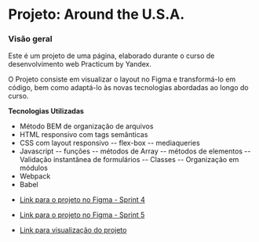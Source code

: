 # Projeto: Around the U.S.A.

### Visão geral

Este é um projeto de uma página, elaborado durante o curso de desenvolvimento web Practicum by Yandex.

O Projeto consiste em visualizar o layout no Figma e transformá-lo em código, bem como adaptá-lo às novas tecnologias abordadas ao longo do curso.

**Tecnologias Utilizadas**

- Método BEM de organização de arquivos
- HTML responsivo com tags semânticas
- CSS com layout responsivo
  -- flex-box
  -- mediaqueries
- Javascript
  -- funções
  -- métodos de Array
  -- métodos de elementos
  -- Validação instantânea de formulários
  -- Classes
  -- Organização em módulos
- Webpack
- Babel

* [Link para o projeto no Figma - Sprint 4](https://www.figma.com/file/SurN1jaeEQIhuZEDMhmWWf/Sprint-4-Around-The-U.S.-desktop-mobile?node-id=0%3A1)

* [Link para o projeto no Figma - Sprint 5](https://www.figma.com/file/HD3sjY52cfmedXVdlxkhZ0/WEB%2C-Sprint-5)

* [Link para visualização do projeto](https://joaofq.github.io/web_project_4)
